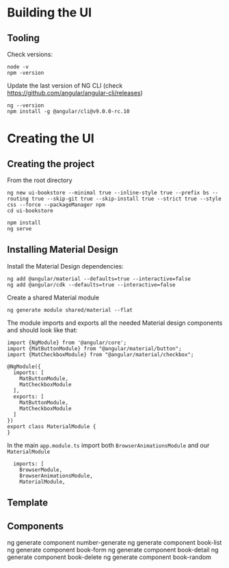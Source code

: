 # Building the UI

## Tooling 

Check versions:

``` 
node -v
npm -version
```

Update the last version of NG CLI  (check https://github.com/angular/angular-cli/releases)

```
ng --version
npm install -g @angular/cli@v9.0.0-rc.10
```

# Creating the UI

## Creating the project

From the root directory 

```
ng new ui-bookstore --minimal true --inline-style true --prefix bs --routing true --skip-git true --skip-install true --strict true --style css --force --packageManager npm
cd ui-bookstore

npm install
ng serve
```

## Installing Material Design

Install the Material Design dependencies: 

```
ng add @angular/material --defaults=true --interactive=false
ng add @angular/cdk --defaults=true --interactive=false
```

Create a shared Material module

```
ng generate module shared/material --flat 
```

The module imports and exports all the needed Material design components and should look like that:

```
import {NgModule} from '@angular/core';
import {MatButtonModule} from "@angular/material/button";
import {MatCheckboxModule} from "@angular/material/checkbox";

@NgModule({
  imports: [
    MatButtonModule,
    MatCheckboxModule
  ],
  exports: [
    MatButtonModule,
    MatCheckboxModule
  ]
})
export class MaterialModule {
}
```

In the main `app.module.ts` import both `BrowserAnimationsModule` and our `MaterialModule`

```
  imports: [
    BrowserModule,
    BrowserAnimationsModule,
    MaterialModule,
```

## Template


## Components

ng generate component number-generate
ng generate component book-list
ng generate component book-form
ng generate component book-detail
ng generate component book-delete
ng generate component book-random
